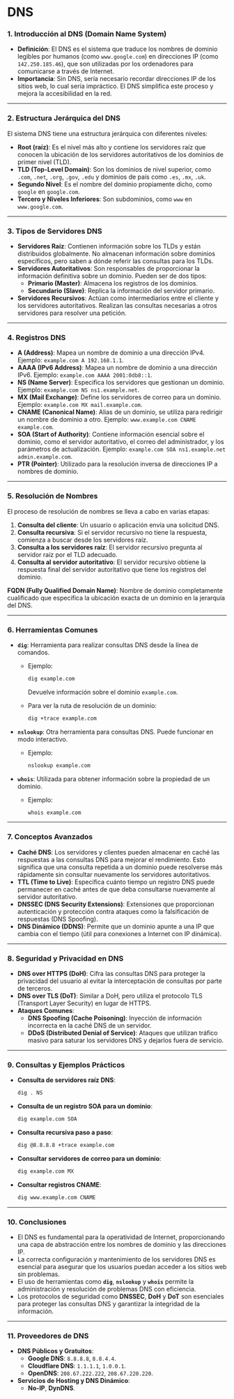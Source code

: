 # DNS

### **1. Introducción al DNS (Domain Name System)**

- **Definición**: El DNS es el sistema que traduce los nombres de dominio legibles por humanos (como `www.google.com`) en direcciones IP (como `142.250.185.46`), que son utilizadas por los ordenadores para comunicarse a través de Internet.
- **Importancia**: Sin DNS, sería necesario recordar direcciones IP de los sitios web, lo cual sería impráctico. El DNS simplifica este proceso y mejora la accesibilidad en la red.

---

### **2. Estructura Jerárquica del DNS**

El sistema DNS tiene una estructura jerárquica con diferentes niveles:

- **Root (raíz)**: Es el nivel más alto y contiene los servidores raíz que conocen la ubicación de los servidores autoritativos de los dominios de primer nivel (TLD).
- **TLD (Top-Level Domain)**: Son los dominios de nivel superior, como `.com`, `.net`, `.org`, `.gov`, `.edu` y dominios de país como `.es`, `.mx`, `.uk`.
- **Segundo Nivel**: Es el nombre del dominio propiamente dicho, como `google` en `google.com`.
- **Tercero y Niveles Inferiores**: Son subdominios, como `www` en `www.google.com`.

---

### **3. Tipos de Servidores DNS**

- **Servidores Raíz**: Contienen información sobre los TLDs y están distribuidos globalmente. No almacenan información sobre dominios específicos, pero saben a dónde referir las consultas para los TLDs.
- **Servidores Autoritativos**: Son responsables de proporcionar la información definitiva sobre un dominio. Pueden ser de dos tipos:
    - **Primario (Master)**: Almacena los registros de los dominios.
    - **Secundario (Slave)**: Replica la información del servidor primario.
- **Servidores Recursivos**: Actúan como intermediarios entre el cliente y los servidores autoritativos. Realizan las consultas necesarias a otros servidores para resolver una petición.

---

### **4. Registros DNS**

- **A (Address)**: Mapea un nombre de dominio a una dirección IPv4. Ejemplo: `example.com A 192.168.1.1`.
- **AAAA (IPv6 Address)**: Mapea un nombre de dominio a una dirección IPv6. Ejemplo: `example.com AAAA 2001:0db8::1`.
- **NS (Name Server)**: Especifica los servidores que gestionan un dominio. Ejemplo: `example.com NS ns1.example.net`.
- **MX (Mail Exchange)**: Define los servidores de correo para un dominio. Ejemplo: `example.com MX mail.example.com`.
- **CNAME (Canonical Name)**: Alias de un dominio, se utiliza para redirigir un nombre de dominio a otro. Ejemplo: `www.example.com CNAME example.com`.
- **SOA (Start of Authority)**: Contiene información esencial sobre el dominio, como el servidor autoritativo, el correo del administrador, y los parámetros de actualización. Ejemplo: `example.com SOA ns1.example.net admin.example.com`.
- **PTR (Pointer)**: Utilizado para la resolución inversa de direcciones IP a nombres de dominio.

---

### **5. Resolución de Nombres**

El proceso de resolución de nombres se lleva a cabo en varias etapas:

1. **Consulta del cliente**: Un usuario o aplicación envía una solicitud DNS.
2. **Consulta recursiva**: Si el servidor recursivo no tiene la respuesta, comienza a buscar desde los servidores raíz.
3. **Consulta a los servidores raíz**: El servidor recursivo pregunta al servidor raíz por el TLD adecuado.
4. **Consulta al servidor autoritativo**: El servidor recursivo obtiene la respuesta final del servidor autoritativo que tiene los registros del dominio.

**FQDN (Fully Qualified Domain Name)**: Nombre de dominio completamente cualificado que especifica la ubicación exacta de un dominio en la jerarquía del DNS.

---

### **6. Herramientas Comunes**

- **`dig`**: Herramienta para realizar consultas DNS desde la línea de comandos.
    - Ejemplo:
        
        ```bash
        dig example.com
        
        ```
        
        Devuelve información sobre el dominio `example.com`.
        
    - Para ver la ruta de resolución de un dominio:
        
        ```bash
        dig +trace example.com
        
        ```
        
- **`nslookup`**: Otra herramienta para consultas DNS. Puede funcionar en modo interactivo.
    - Ejemplo:
        
        ```bash
        nslookup example.com
        
        ```
        
- **`whois`**: Utilizada para obtener información sobre la propiedad de un dominio.
    - Ejemplo:
        
        ```bash
        whois example.com
        
        ```
        

---

### **7. Conceptos Avanzados**

- **Caché DNS**: Los servidores y clientes pueden almacenar en caché las respuestas a las consultas DNS para mejorar el rendimiento. Esto significa que una consulta repetida a un dominio puede resolverse más rápidamente sin consultar nuevamente los servidores autoritativos.
- **TTL (Time to Live)**: Especifica cuánto tiempo un registro DNS puede permanecer en caché antes de que deba consultarse nuevamente al servidor autoritativo.
- **DNSSEC (DNS Security Extensions)**: Extensiones que proporcionan autenticación y protección contra ataques como la falsificación de respuestas (DNS Spoofing).
- **DNS Dinámico (DDNS)**: Permite que un dominio apunte a una IP que cambia con el tiempo (útil para conexiones a Internet con IP dinámica).

---

### **8. Seguridad y Privacidad en DNS**

- **DNS over HTTPS (DoH)**: Cifra las consultas DNS para proteger la privacidad del usuario al evitar la interceptación de consultas por parte de terceros.
- **DNS over TLS (DoT)**: Similar a DoH, pero utiliza el protocolo TLS (Transport Layer Security) en lugar de HTTPS.
- **Ataques Comunes**:
    - **DNS Spoofing (Cache Poisoning)**: Inyección de información incorrecta en la caché DNS de un servidor.
    - **DDoS (Distributed Denial of Service)**: Ataques que utilizan tráfico masivo para saturar los servidores DNS y dejarlos fuera de servicio.

---

### **9. Consultas y Ejemplos Prácticos**

- **Consulta de servidores raíz DNS**:
    
    ```bash
    dig . NS
    
    ```
    
- **Consulta de un registro SOA para un dominio**:
    
    ```bash
    dig example.com SOA
    
    ```
    
- **Consulta recursiva paso a paso**:
    
    ```bash
    dig @8.8.8.8 +trace example.com
    
    ```
    
- **Consultar servidores de correo para un dominio**:
    
    ```bash
    dig example.com MX
    
    ```
    
- **Consultar registros CNAME**:
    
    ```bash
    dig www.example.com CNAME
    
    ```
    

---

### **10. Conclusiones**

- El DNS es fundamental para la operatividad de Internet, proporcionando una capa de abstracción entre los nombres de dominio y las direcciones IP.
- La correcta configuración y mantenimiento de los servidores DNS es esencial para asegurar que los usuarios puedan acceder a los sitios web sin problemas.
- El uso de herramientas como **`dig`**, **`nslookup`** y **`whois`** permite la administración y resolución de problemas DNS con eficiencia.
- Los protocolos de seguridad como **DNSSEC**, **DoH** y **DoT** son esenciales para proteger las consultas DNS y garantizar la integridad de la información.

---

### **11. Proveedores de DNS**

- **DNS Públicos y Gratuitos**:
    - **Google DNS**: `8.8.8.8`, `8.8.4.4`.
    - **Cloudflare DNS**: `1.1.1.1`, `1.0.0.1`.
    - **OpenDNS**: `208.67.222.222`, `208.67.220.220`.
- **Servicios de Hosting y DNS Dinámico**:
    - **No-IP**, **DynDNS**.